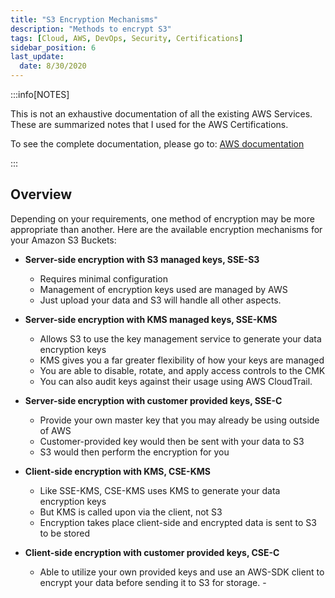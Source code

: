 ```yaml
---
title: "S3 Encryption Mechanisms"
description: "Methods to encrypt S3"
tags: [Cloud, AWS, DevOps, Security, Certifications]
sidebar_position: 6
last_update:
  date: 8/30/2020
---
```



:::info[NOTES]

This is not an exhaustive documentation of all the existing AWS Services. These are summarized notes that I used for the AWS Certifications.

To see the complete documentation, please go to: [AWS documentation](https://docs.aws.amazon.com/)

:::


## Overview

Depending on your requirements, one method of encryption may be more appropriate than another. Here are the available encryption mechanisms for your Amazon S3 Buckets:

- **Server-side encryption with S3 managed keys, SSE-S3**

    - Requires minimal configuration 
    - Management of encryption keys used are managed by AWS
    - Just upload your data and S3 will handle all other aspects. 

- **Server-side encryption with KMS managed keys, SSE-KMS**

    - Allows S3 to use the key management service to generate your data encryption keys
    - KMS gives you a far greater flexibility of how your keys are managed
    - You are able to disable, rotate, and apply access controls to the CMK
    - You can also audit keys against their usage using AWS CloudTrail. 

- **Server-side encryption with customer provided keys, SSE-C**

    - Provide your own master key that you may already be using outside of AWS
    - Customer-provided key would then be sent with your data to S3
    - S3 would then perform the encryption for you

- **Client-side encryption with KMS, CSE-KMS**

    - Like SSE-KMS, CSE-KMS uses KMS to generate your data encryption keys
    - But KMS is called upon via the client, not S3
    - Encryption takes place client-side and encrypted data is sent to S3 to be stored

- **Client-side encryption with customer provided keys, CSE-C**

    - Able to utilize your own provided keys and use an AWS-SDK client to encrypt your data before sending it to S3 for storage. - 
